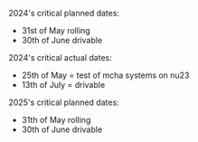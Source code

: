 
2024's critical planned dates:
- 31st of May rolling
- 30th of June drivable 

2024's critical actual dates:
- 25th of May = test of mcha systems on nu23
- 13th of July = drivable

2025's critical planned dates:
- 31th of May rolling
- 30th of June drivable